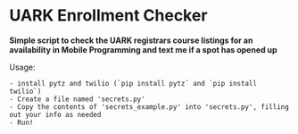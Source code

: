 # UARK Enrollment Checker

**Simple script to check the UARK registrars course listings for an availability in Mobile Programming and text me if a spot has opened up**

Usage:

	- install pytz and twilio (`pip install pytz` and `pip install twilio`)
	- Create a file named 'secrets.py'
	- Copy the contents of 'secrets_example.py' into 'secrets.py', filling out your info as needed
	- Run!
